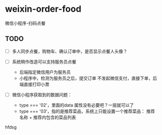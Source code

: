 # weixin-order-food
微信小程序-扫码点餐

## TODO
- [ ] 多人同步点餐，购物车、确认订单中，是否显示点餐人头像？
- [ ] 系统稍作改造可以支持服务员点餐
    - 后端指定微信用户为服务员
    - 小程序中，检测为服务员之后，提交订单 不发起微信支付，直接下单，后端直接打印小票


- [ ] 微信小程序获取到的数据问题：
    - type === '02'，里面的data 属性没有必要吧？一层就可以了
    - type === '03'，指的是推荐菜品，系统上只能设置一个推荐菜品： 推荐名称 + 推荐内包含的菜品列表





hfdsg